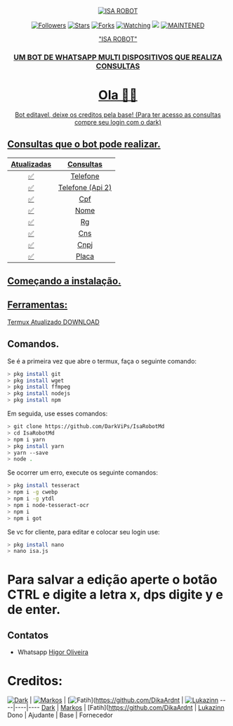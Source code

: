 </p>
<p align="center">
<a href="https://telegra.ph/file/8825f0af30a3ce27cec26.png"><img title="ISA ROBOT" src="https://telegra.ph/file/8825f0af30a3ce27cec26.png"></a>
<p align="center">
<a href="https://github.com/AgusAliansyah?tab=followers"><img title="Followers" src="https://img.shields.io/github/followers/AgusAliansyah?color=blue&style=flat-square"></a>
<a href="https://github.com/AgusAliansyah/vvipbot-wa/stargazers/"><img title="Stars" src="https://img.shields.io/github/stars/AgusAliansyah/vvipbot-wa?color=red&style=flat-square"></a>
<a href="https://github.com/AgusAliansyah/vvipbot-wa/network/members"><img title="Forks" src="https://img.shields.io/github/forks/AgusAliansyah/vvipbot-wa?color=red&style=flat-square"></a>
<a href="https://github.com/AgusAliansyah/termux-whatsapp-bot/watchers"><img title="Watching" src="https://img.shields.io/github/watchers/AgusAliansyah/vvipbot-walabel=Watchers&color=blue&style=flat-square"></a>
<a href="https://hits.seeyoufarm.com"><img src="https://hits.seeyoufarm.com/api/count/incr/badge.svg?url=https%3A%2F%2Fgithub.com%2FAgusAliansyah%2Fvvipbot-wa&count_bg=%2379C83D&title_bg=%23555555&icon=probot.svg&icon_color=%2300FF6D&title=hits&edge_flat=false"/></a>
<a href="#"><img title="MAINTENED" src="https://img.shields.io/badge/MAINTENED-YES-blue.svg"></a>
</p>

<div align="center">
   <a href="https://repository-images.githubusercontent.com/292765152/b5b54c80-ef19-11ea-9998-10a88f042830"> "ISA ROBOT"
    <h3> UM BOT DE WHATSAPP MULTI DISPOSITIVOS QUE REALIZA CONSULTAS </h3>

# Ola 👋🏻

Bot editavel, deixe os creditos pela base! (Para ter acesso as consultas compre seu login com o dark)
</div>

   ## Consultas que o bot pode realizar.

| Atualizadas |                Consultas          |
| :-----------: | :--------------------------------: |
|       ✅       | Telefone          |
|       ✅       | Telefone (Api 2)                  |
|       ✅       | Cpf                      |
|       ✅       | Nome   |
|       ✅       | Rg   |
|       ✅       | Cns   |
|       ✅       | Cnpj   |
|       ✅       | Placa   |


## Começando a instalação.

## Ferramentas:

Termux Atualizado [DOWNLOAD](https://f-droid.org/repo/com.termux_118.apk) 

## Comandos.

Se é a primeira vez que abre o termux, faça o seguinte comando:
```bash
> pkg install git
> pkg install wget
> pkg install ffmpeg
> pkg install nodejs
> pkg install npm
```
Em seguida, use esses comandos:
```bash
> git clone https://github.com/DarkViPs/IsaRobotMd
> cd IsaRobotMd
> npm i yarn
> pkg install yarn
> yarn --save
> node .
```

Se ocorrer um erro, execute os seguinte comandos:
```bash
> pkg install tesseract
> npm i -g cwebp
> npm i -g ytdl
> npm i node-tesseract-ocr
> npm i
> npm i got
```
   
Se vc for cliente, para editar e colocar seu login use:
```bash
> pkg install nano
> nano isa.js
```
 # Para salvar a edição aperte o botão CTRL e digite a letra x, dps digite y e de enter.

## Contatos
* Whatsapp [Higor Oliveira](https://wa.me/5517991134416)

# Creditos:
 [![Dark](https://telegra.ph/file/77378b2c93927a5965539.png)](https://wa.me/5517991134416) | [![Markos](https://telegra.ph/file/39f83106b3cfe2125c39a.jpg)](https://wa.me/559491423691) | [![Fatih](https://telegra.ph/file/bff32373b508e69b611a9.png)](https://github.com/DikaArdnt | [![Lukazinn](https://dl3.pushbulletusercontent.com/Q3fxtMUTLs6IzwX0ExrLeoJyRitQNVgU/IMG_20220314_101726.jpg)](https://api.whatsapp.com/send/?phone=%2B558197558929&text&app_absent=0)
----|----|----
[Dark](https://wa.me/5517991134416) | [Markos](https://wa.me/559491423691) | [Fatih](https://github.com/DikaArdnt | [Lukazinn](https://api.whatsapp.com/send/?phone=%2B558197558929&text&app_absent=0)
 Dono | Ajudante | Base | Fornecedor



